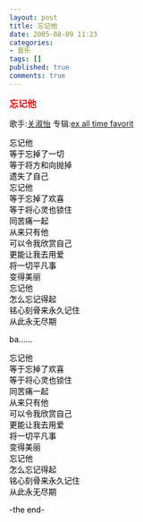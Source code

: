 ```yaml
---
layout: post
title: 忘记他
date: 2005-08-09 11:23
categories:
- 音乐
tags: []
published: true
comments: true
---
```

<p><strong><span style="color:#ff0000;font-size:medium;">忘记他</span></strong></p>

<p>歌手:<a href="http://mp3.baidu.com/m?tn=baidump3&amp;ct=134217728&amp;lm=-1&amp;word=%B9%D8%CA%E7%E2%F9">关淑怡</a> 专辑:<a href="http://mp3.baidu.com/m?tn=baidump3&amp;ct=134217728&amp;lm=-1&amp;word=ex+all+time+favorit">ex all time favorit</a></p>

<p><span style="color:#000000;">忘记他<br />
等于忘掉了一切<br />
等于将方和向抛掉<br />
遗失了自己<br />
忘记他<br />
等于忘掉了欢喜<br />
等于将心灵也锁住<br />
同苦痛一起<br />
从来只有他<br />
可以令我欣赏自己<br />
更能让我去用爱<br />
将一切平凡事<br />
变得美丽<br />
忘记他<br />
怎么忘记得起<br />
铭心刻骨来永久记住<br />
从此永无尽期</span></p>

<p><span style="color:#000000;">ba......</span></p>

<p><span style="color:#000000;">忘记他<br />
等于忘掉了欢喜<br />
等于将心灵也锁住<br />
同苦痛一起<br />
从来只有他<br />
可以令我欣赏自己<br />
更能让我去用爱<br />
将一切平凡事<br />
变得美丽<br />
忘记他<br />
怎么忘记得起<br />
铭心刻骨来永久记住<br />
从此永无尽期</span></p>

<p><span style="color:#000000;">-the end-</span></p>

<p><span style="color:#000000;"> </span> </p>
